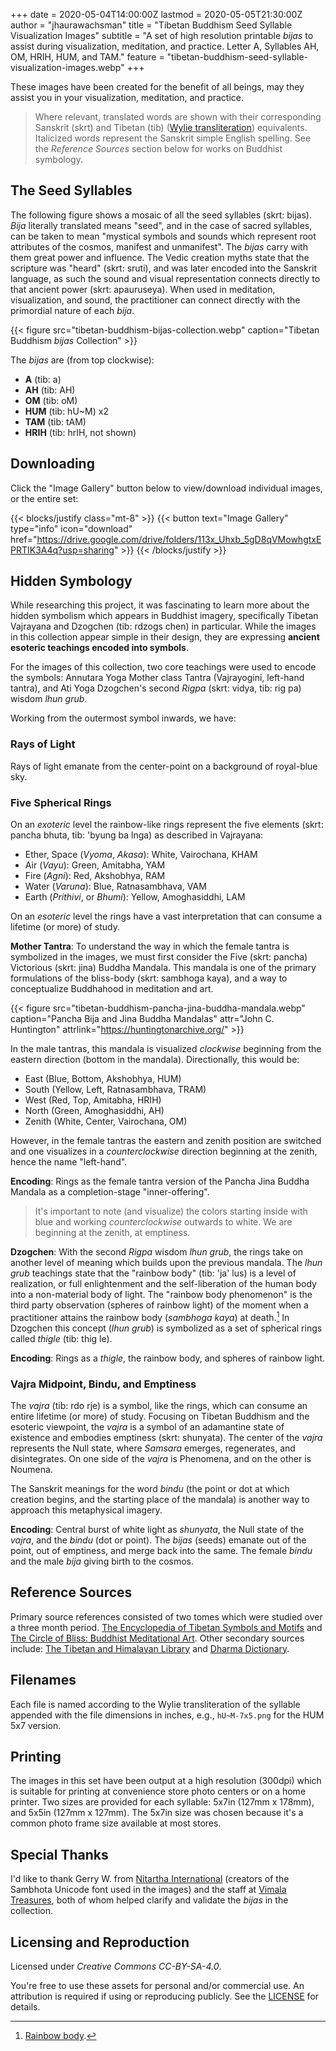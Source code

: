 +++
date = 2020-05-04T14:00:00Z
lastmod = 2020-05-05T21:30:00Z
author = "jhaurawachsman"
title = "Tibetan Buddhism Seed Syllable Visualization Images"
subtitle = "A set of high resolution printable *bijas* to assist during visualization, meditation, and practice. Letter A, Syllables AH, OM, HRIH, HUM, and TAM."
feature = "tibetan-buddhism-seed-syllable-visualization-images.webp"
+++

These images have been created for the benefit of all beings, may they assist you in your visualization, meditation, and practice.

> Where relevant, translated words are shown with their corresponding Sanskrit (skrt) and Tibetan (tib) ([Wylie transliteration](https://en.wikipedia.org/wiki/Wylie_transliteration)) equivalents. Italicized words represent the Sanskrit simple English spelling. See the *Reference Sources* section below for works on Buddhist symbology.

## The Seed Syllables

The following figure shows a mosaic of all the seed syllables (skrt: bijas). *Bija* literally translated means "seed", and in the case of sacred syllables, can be taken to mean "mystical symbols and sounds which represent root attributes of the cosmos, manifest and unmanifest". The *bijas* carry with them great power and influence. The Vedic creation myths state that the scripture was "heard" (skrt: sruti), and was later encoded into the Sanskrit language, as such the sound and visual representation connects directly to that ancient power (skrt: apauruseya). When used in meditation, visualization, and sound, the practitioner can connect directly with the primordial nature of each *bija*.

{{< figure src="tibetan-buddhism-bijas-collection.webp" caption="Tibetan Buddhism *bijas* Collection" >}}

The *bijas* are (from top clockwise):

- **A** (tib: a)
- **AH** (tib: AH)
- **OM** (tib: oM)
- **HUM** (tib: hU~M) x2
- **TAM** (tib: tAM)
- **HRIH** (tib: hrIH, not shown)

## Downloading

Click the "Image Gallery" button below to view/download individual images, or the entire set:

{{< blocks/justify class="mt-8" >}}
{{< button text="Image Gallery" type="info" icon="download" href="https://drive.google.com/drive/folders/113x_Uhxb_5gD8qVMowhgtxEPRTIK3A4q?usp=sharing" >}}
{{< /blocks/justify >}}

## Hidden Symbology

While researching this project, it was fascinating to learn more about the hidden symbolism which appears in Buddhist imagery, specifically Tibetan Vajrayana and Dzogchen (tib: rdzogs chen) in particular. While the images in this collection appear simple in their design, they are expressing **ancient esoteric teachings encoded into symbols**.

For the images of this collection, two core teachings were used to encode the symbols: Annutara Yoga Mother class Tantra (Vajrayogini, left-hand tantra), and Ati Yoga Dzogchen's second *Rigpa* (skrt: vidya, tib: rig pa) wisdom *lhun grub*.

Working from the outermost symbol inwards, we have:

### Rays of Light

Rays of light emanate from the center-point on a background of royal-blue sky.

### Five Spherical Rings

On an *exoteric* level the rainbow-like rings represent the five elements (skrt: pancha bhuta, tib: 'byung ba lnga) as described in Vajrayana:

- Ether, Space (*Vyoma*, *Akasa*): White, Vairochana, KHAM
- Air (*Vayu*): Green, Amitabha, YAM
- Fire (*Agni*): Red, Akshobhya, RAM
- Water (*Varuna*): Blue, Ratnasambhava, VAM
- Earth (*Prithivi*, or *Bhumi*): Yellow, Amoghasiddhi, LAM

On an *esoteric* level the rings have a vast interpretation that can consume a lifetime (or more) of study.

**Mother Tantra**: To understand the way in which the female tantra is symbolized in the images, we must first consider the Five (skrt: pancha) Victorious (skrt: jina) Buddha Mandala. This mandala is one of the primary formulations of the bliss-body (skrt: sambhoga kaya), and a way to conceptualize Buddhahood in meditation and art.

{{< figure src="tibetan-buddhism-pancha-jina-buddha-mandala.webp" caption="Pancha Bija and Jina Buddha Mandalas" attr="John C. Huntington" attrlink="https://huntingtonarchive.org/" >}}

In the male tantras, this mandala is visualized *clockwise* beginning from the eastern direction (bottom in the mandala). Directionally, this would be:

- East (Blue, Bottom, Akshobhya, HUM)
- South (Yellow, Left, Ratnasambhava, TRAM)
- West (Red, Top, Amitabha, HRIH)
- North (Green, Amoghasiddhi, AH)
- Zenith (White, Center, Vairochana, OM)

However, in the female tantras the eastern and zenith position are switched and one visualizes in a *counterclockwise* direction beginning at the zenith, hence the name "left-hand".

**Encoding**: Rings as the female tantra version of the Pancha Jina Buddha Mandala as a completion-stage "inner-offering".

> It's important to note (and visualize) the colors starting inside with blue and working *counterclockwise* outwards to white. We are beginning at the zenith, at emptiness.

**Dzogchen**: With the second *Rigpa* wisdom *lhun grub*, the rings take on another level of meaning which builds upon the previous mandala. The *lhun grub* teachings state that the "rainbow body" (tib: 'ja' lus) is a level of realization, or full enlightenment and the self-liberation of the human body into a non-material body of light. The "rainbow body phenomenon" is the third party observation (spheres of rainbow light) of the moment when a practitioner attains the rainbow body (*sambhoga kaya*) at death.[^1] In Dzogchen this concept (*lhun grub*) is symbolized as a set of spherical rings called *thigle* (tib: thig le).

[^1]: [Rainbow body](https://en.wikipedia.org/wiki/Rainbow_body).

**Encoding**: Rings as a *thigle*, the rainbow body, and spheres of rainbow light.

### Vajra Midpoint, Bindu, and Emptiness

The *vajra* (tib: rdo rje) is a symbol, like the rings, which can consume an entire lifetime (or more) of study. Focusing on Tibetan Buddhism and the esoteric viewpoint, the *vajra* is a symbol of an adamantine state of existence and embodies emptiness (skrt: shunyata). The center of the *vajra* represents the Null state, where *Samsara* emerges, regenerates, and disintegrates. On one side of the *vajra* is Phenomena, and on the other is Noumena.

The Sanskrit meanings for the word *bindu* (the point or dot at which creation begins, and the starting place of the mandala) is another way to approach this metaphysical imagery. 

**Encoding**: Central burst of white light as *shunyata*, the Null state of the *vajra*, and the *bindu* (dot or point). The *bijas* (seeds) emanate out of the point, out of emptiness, and merge back into the same. The female *bindu* and the male *bija* giving birth to the cosmos.

## Reference Sources

Primary source references consisted of two tomes which were studied over a three month period. [The Encyclopedia of Tibetan Symbols and Motifs](https://www.amazon.com/dp/157062416X/?tag=17171-20) and [The Circle of Bliss: Buddhist Meditational Art](https://www.amazon.com/dp/1932476016/?tag=17171-20). Other secondary sources include: [The Tibetan and Himalayan Library](https://www.thlib.org/) and [Dharma Dictionary](http://rywiki.tsadra.org/).

## Filenames

Each file is named according to the Wylie transliteration of the syllable appended with the file dimensions in inches, e.g., `hU~M-7x5.png` for the HUM 5x7 version.

## Printing

The images in this set have been output at a high resolution (300dpi) which is suitable for printing at convenience store photo centers or on a home printer. Two sizes are provided for each syllable: 5x7in (127mm x 178mm), and 5x5in (127mm x 127mm). The 5x7in size was chosen because it's a common photo frame size available at most stores.

## Special Thanks

I'd like to thank Gerry W. from [Nitartha International](https://nitartha.net/) (creators of the Sambhota Unicode font used in the images) and the staff at [Vimala Treasures](http://vimalatreasures.org/), both of whom helped clarify and validate the *bijas* in the collection.

## Licensing and Reproduction

Licensed under *Creative Commons CC-BY-SA-4.0*.

You're free to use these assets for personal and/or commercial use. An attribution is required if using or reproducing publicly. See the [LICENSE](https://creativecommons.org/licenses/by-sa/4.0/) for details.
